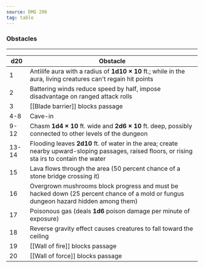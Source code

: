 ```yaml
---
source: DMG 296
tag: table
---
```


### Obstacles
---
|d20|Obstacle|
|----|------------|
|1|Antilife aura with a radius of **1d10 × 10** ft.; while in the aura, living creatures can't regain hit points|
|2|Battering winds reduce speed by half, impose disadvantage on ranged attack rolls|
|3|[[Blade barrier]] blocks passage|
|4-8|Cave-in|
|9-12|Chasm **1d4 × 10** ft. wide and **2d6 × 10** ft. deep, possibly connected to other levels of the dungeon|
|13-14|Flooding leaves **2d10** ft. of water in the area; create nearby upward-sloping passages, raised floors, or rising sta irs to contain the water|
|15|Lava flows through the area (50 percent chance of a stone bridge crossing it)|
|16|Overgrown mushrooms block progress and must be hacked down (25 percent chance of a mold or fungus dungeon hazard hidden among them)|
|17|Poisonous gas (deals **1d6** poison damage per minute of exposure)|
|18|Reverse gravity effect causes creatures to fall toward the ceiling|
|19|[[Wall of fire]] blocks passage|
|20|[[Wall of force]] blocks passage|

